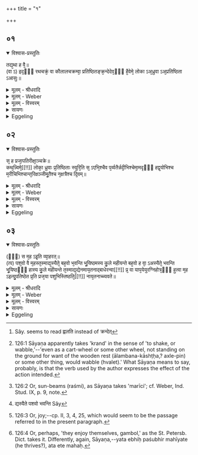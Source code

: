 +++
title = "१"

+++


## ०१


<details open><summary>विश्वास-प्रस्तुतिः</summary>

तद्य᳘था ह वै᳘॥  
(वा ऽ) इद᳘ᳫँ᳘ रथचक्रं᳘ वा कौलालचक्रम्वा᳘ प्रतिष्ठितङ्क्र᳘न्देदेव᳘ᳫँ᳘ है᳘वेमे᳘ लोका ऽअ᳘ध्रुवा ऽअ᳘प्रतिष्ठिता ऽआसुः॥
</details>

<details><summary>मूलम् - श्रीधरादि</summary>

तद्य᳘था ह वै᳘॥  
(वा ऽ) इद᳘ᳫँ᳘ रथचक्रं᳘ वा कौलालचक्रम्वा᳘ प्रतिष्ठितङ्क्र᳘न्देदेव᳘ᳫँ᳘ है᳘वेमे᳘ लोका ऽअ᳘ध्रुवा ऽअ᳘प्रतिष्ठिता ऽआसुः॥
</details>

<details><summary>मूलम् - Weber</summary>

तद्य᳘था ह वै᳟॥  
इदं᳘ रथचक्रं᳘ वा कौलालचक्रं वा᳘प्रतिष्ठितं क्र᳘न्देदेव᳘ᳫं᳘ [^wbr_1] हैॗवेमे᳘ लोका अ᳘ध्रुवा अ᳘प्रतिष्ठिता आसुः॥  

[^wbr_1]: Sây. seems to read ह्वलति instead of क्रन्देत्
</details>

<details><summary>मूलम् - विस्वरम्</summary>

**अग्निहोत्रे महउपस्थानम् ।**
 
तद्यथा ह वा इदं रथचक्रं वा कौलालचक्रं वा प्रतिष्ठितं क्रंदेत् । एवं हैवेमे लोका अध्रुवा अप्रतिष्ठिता आसुः ॥ १ ॥ 
</details>

<details><summary>सायणः</summary>

यस्य निःश्वसितं वेदा यो वेदेभ्यो ऽखिलं जगत् । 
निर्ममे तमहं वन्दे विद्यातीर्थमहेश्वरम् ॥ १ ॥ 

अग्निहोत्रे कर्मणि मह इत्युपस्थानं तदार्ढ्याय कर्तव्यनिमित्तं विधातुं आख्यायिकामाह- **तद्यथा ह वा इदमि**त्यादिना । यथा लोके रथादिचक्रं आलम्बनकाष्ठादिराहित्येन भूमाववस्थितं सत् चलति । 'एवमिमे' त्रयः 'लोकाः' 'अप्रतिष्ठिता आसुः' ॥ १ ॥ 
</details>

<details><summary>Eggeling</summary>

1. Verily, even as this cart-wheel, or a potter's wheel, would creak [^egg_390] if not steadied, so, indeed, were these worlds unfirm and unsteadied.

[^egg_390]: 126:1 Sāyaṇa apparently takes 'krand' in the sense of 'to shake, or wabble,'--'even as a cart-wheel or some other wheel, not standing on the ground for want of the wooden rest (ālambana-kāshṭḥa,? axle-pin) or some other thing, would wabble (hvalet).' What Sāyaṇa means to say, probably, is that the verb used by the author expresses the effect of the action intended.
</details>


## ०२


<details open><summary>विश्वास-प्रस्तुतिः</summary>

स᳘ ह प्रजा᳘पतिरीक्षा᳘ञ्चक्रे॥  
कथ᳘न्न्विमे᳘[[!!]] लोका᳘ ध्रुवाः प्र᳘तिष्ठिताः स्युरि᳘ति स᳘ ऽएभि᳘श्चैव प᳘र्व्वतैर्न्नदी᳘भिश्चेमा᳘मदृᳫँ᳭ हद्व᳘योभिश्च म᳘रीचिभिश्चान्त᳘रिक्षञ्जीमू᳘तैश्च न᳘क्षत्रैश्च दि᳘वम्॥
</details>

<details><summary>मूलम् - श्रीधरादि</summary>

स᳘ ह प्रजा᳘पतिरीक्षा᳘ञ्चक्रे॥  
कथ᳘न्न्विमे᳘[[!!]] लोका᳘ ध्रुवाः प्र᳘तिष्ठिताः स्युरि᳘ति स᳘ ऽएभि᳘श्चैव प᳘र्व्वतैर्न्नदी᳘भिश्चेमा᳘मदृᳫँ᳭ हद्व᳘योभिश्च म᳘रीचिभिश्चान्त᳘रिक्षञ्जीमू᳘तैश्च न᳘क्षत्रैश्च दि᳘वम्॥
</details>

<details><summary>मूलम् - Weber</summary>

स᳘ ह प्रजा᳘पतिरीक्षां᳘ चक्रे॥  
कॗथं न्विमे᳘ लोका᳘ ध्रुवाः प्र᳘तिष्ठिताः स्युरि᳘ति स᳘ एभि᳘श्चैव प᳘र्वतैर्नदी᳘भिश्चेमा᳘मदृंहद्व᳘योभिश्च म᳘रीचिभिश्चान्त᳘रिक्षं जीमू᳘तैश्च न᳘क्षत्रैश्च दि᳘वम्॥
</details>

<details><summary>मूलम् - विस्वरम्</summary>

स ह प्रजापतिरीक्षांचक्रे । कथं न्विमे लोका ध्रुवाः प्रतिष्ठिताः स्युरिति । स एभिश्चैव पर्वतैर्नदीभिश्चेमामदृंहत् । वयोभिश्च मरीचिभिश्चान्तरिक्षम् । जीमूतैश्च नक्षत्रैश्च दिवम् ॥ २ ॥ 
</details>

<details><summary>सायणः</summary>

तस्य परिहारोपायं प्रजापतिर्विचिंत्य 'नदीभिः' 'पर्वतैश्च' उर्वी, पक्षिभिः रश्मिभिश्च 'अन्तरिक्षम्,' मेघैर्नक्षत्रैश्च 'दिवं,' दृढीचकार ॥ २ ॥ 
</details>

<details><summary>Eggeling</summary>

2. Prajāpati then bethought him, 'How may these worlds become firm and steadied?' By means of the mountains and rivers he stablished this (earth), by means of the birds and sun-motes [^egg_391] the air, and by means of the clouds and stars the sky.

[^egg_391]: 126:2 Or, sun-beams (raśmi), as Sāyaṇa takes 'marīci'; cf. Weber, Ind. Stud. IX, p. 9, note.
</details>


## ०३


<details open><summary>विश्वास-प्रस्तुतिः</summary>

(ᳫँ᳭) स म᳘ह ऽइ᳘ति व्या᳘हरत्॥  
(त्प) पश᳘वो वै म᳘हस्त᳘स्माद्य᳘स्यैते᳘ बह᳘वो भ᳘वन्ति भू᳘यिष्ठमस्य कु᳘ले महीयन्ते बह᳘वो ह वा᳘ ऽअस्यैते᳘ भवन्ति भू᳘यिष्ठᳫँ᳭ हास्य कु᳘ले महीयन्ते त᳘स्माद्य᳘द्येनमाय᳘तनाद्बाधेरन्वा[[!!]] प्र᳘ वा याप᳘येयुरग्निहोत्र᳘ᳫँ᳘ हुत्वा म᳘ह ऽइत्यु᳘पतिष्ठेत प्र᳘ति प्रज᳘या पशुभिस्तिष्ठति᳘[[!!]] नाय᳘तनाच्च्यवते॥
</details>

<details><summary>मूलम् - श्रीधरादि</summary>

(ᳫँ᳭) स म᳘ह ऽइ᳘ति व्या᳘हरत्॥  
(त्प) पश᳘वो वै म᳘हस्त᳘स्माद्य᳘स्यैते᳘ बह᳘वो भ᳘वन्ति भू᳘यिष्ठमस्य कु᳘ले महीयन्ते बह᳘वो ह वा᳘ ऽअस्यैते᳘ भवन्ति भू᳘यिष्ठᳫँ᳭ हास्य कु᳘ले महीयन्ते त᳘स्माद्य᳘द्येनमाय᳘तनाद्बाधेरन्वा[[!!]] प्र᳘ वा याप᳘येयुरग्निहोत्र᳘ᳫँ᳘ हुत्वा म᳘ह ऽइत्यु᳘पतिष्ठेत प्र᳘ति प्रज᳘या पशुभिस्तिष्ठति᳘[[!!]] नाय᳘तनाच्च्यवते॥
</details>

<details><summary>मूलम् - Weber</summary>

स म᳘ह इ᳘ति व्या᳘हरत्॥  
पश᳘वो वै म᳘हस्त᳘स्माद्य᳘स्यैते᳘ बह᳘वो भ᳘वन्ति [^wbr_2] भू᳘यिष्ठमस्य कु᳘ले महीयन्ते बह᳘वो ह वा᳘ अस्यैते᳘ भवन्ति भू᳘यिष्ठᳫं हास्य कु᳘ले महीयन्ते त᳘स्माद्य᳘द्येनमाय᳘तनाद्बा᳘धेरन्वा प्र᳘ वा याप᳘येयुरग्निहोत्र᳘ᳫं᳘ हुत्वा म᳘ह इत्यु᳘पतिष्ठेत प्र᳘ति प्रज᳘या पशु᳘भिस्तिष्ठतिॗ नाय᳘तनाच्च्यवते॥  

[^wbr_2]: द्यस्यैते पशवो भवन्ति Sây
</details>

<details><summary>मूलम् - विस्वरम्</summary>

स मह इति व्याहरत् । पशवो वै महः । तस्माद्यस्यैते बहवो भवन्ति । भूयिष्ठमस्य कुले महीयंते । बहवो ह वा अस्यैते भवंति । भूयिष्ठं हास्य कुले महीयंते । तस्माद्यद्येनमायतनाद्बाधेरन् वा, प्र वा यापयेयुः । अग्निहोत्रं हुत्वा मह इत्युपतिष्ठेत । प्रति प्रजया पशुभिस्तिष्ठति । नायतनाच्च्यवते ॥ ३ ॥ 
</details>

<details><summary>सायणः</summary>

'सः' तथा दृढान् दृष्ट्वा 'महः' इत्युवाच । तत्र महःशब्दार्थमाह- **पशवो वै मह** इति । उक्तमर्थं लोकप्रसिद्ध्या प्रमाणयति- **तस्माद्यस्यैते बहव** इति । यत एभिः पशुभिः 'महीयन्ते' । अतः 'एते' 'महः' । उक्तार्थज्ञानं प्रशंसति- **बहवो ह वा** इति । एते भवन्ति पशव इत्यर्थः । इदानीं मह इत्युपस्थानं विधत्ते- **तस्माद्यद्येनमि**ति । एनमग्निं 'आयतनात्' स्वस्थानात् 'बाधेरन्' किंचिदुपद्रवं चक्रुः । 'प्र वा यापयेयुः' आयतनादन्यत्र गमयेयुर्वा । तदा 'अग्निहोत्रं हुत्वा' 'महः इत्युपतिष्ठेत' । तथा सति सो ऽग्निः प्रतिष्ठितो भवति । यजमानो ऽपि प्रजादिभिः प्रतिष्ठितो भवति । न प्रच्युतो भवति । अथवा 'महः' इत्युपस्थानविधातुः फलप्रदर्शनपरमिदं वाक्यम् । तस्मिन्पक्षे एवमुक्तविधिना उपस्थानकर्तारम् 'आयतनात्' स्वगृहक्षेत्रादेः सकाशात् । गतमन्यत् ॥ ३ ॥ 

इति श्रीसायणाचार्यविरचिते माधवीये वेदार्थप्रकाशे माध्यंदिनीयशतपथब्राह्मणभाष्ये एकादशकाण्डे ऽष्टमे ऽध्याये प्रथमं ब्राह्मणम् ॥ ११ । ८ । १ ॥ 
</details>

<details><summary>Eggeling</summary>

3. He then exclaimed, 'Wealth!'--now, wealth [^egg_392] (mahas) means cattle, whence they (cattle) thrive (mahīyante [^egg_393]) exceedingly in the homestead of one who possesses many of them; and this (Sacrificer), indeed, possesses many of them, and in his homestead they do thrive exceedingly. Wherefore, if people were either to forcibly drive him from his home, or to bid him go forth, let him, after performing the Agni-hotra, approach (the fires) saying, 'Wealth'; and he becomes firmly established by offspring and cattle, and is not deprived of his home.

[^egg_392]: 126:3 Or, joy;--cp. II, 3, 4, 25, which would seem to be the passage referred to in the present paragraph.

[^egg_393]: 126:4 Or, perhaps, 'they enjoy themselves, gambol,' as the St. Petersb. Dict. takes it. Differently, again, Sāyaṇa,--yata ebhiḥ paśubhir mahīyate (he thrives?), ata ete mahaḥ.
</details>

